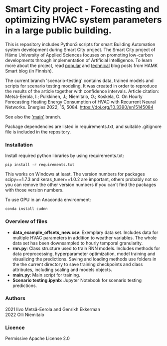 # Smart City project - Forecasting and optimizing HVAC system parameters in a large public building.

This is repository includes Python3 scripts for smart Building Automation system development during Smart City project. The Smart City project of Häme University of Applied Sciences focuses on promoting low-carbon developments through implementation of Artificial Intelligence. To learn more about the project, read [popular](https://blog.hamk.fi/hamk-smart/koneoppiminen-alykkaissa-rakennuksissa/) and [technical](https://blog.hamk.fi/hamk-smart/alykaupunki-hanke-edistaa-tekoalyn-tuotteistamista-rakennuksissa/) blog posts from HAMK Smart blog (in Finnish).

The current branch 'scenario-testing' contains data, trained models and scripts for scenario testing modeling. It was created in order to reproduce the results of the article together with confidence intervals. Article citation: Metsä-Eerola, I.; Pulkkinen, J.; Niemitalo, O.; Koskela, O. On Hourly Forecasting Heating Energy Consumption of HVAC with Recurrent Neural Networks. Energies 2022, 15, 5084. https://doi.org/10.3390/en15145084

See also the ['main'](https://github.com/hamk-uas/HAMK_Smart_City/tree/main) branch.

Package dependencies are listed in requirements.txt, and suitable .gitignore file is included in the repository.

### Installation
Install required python libraries by using requirements.txt:
```
pip install -r requirements.txt
```

This works on Windows at least. The version numbers for packages scipy==1.7.3 and keras_tuner==1.0.2 are important, others probably not so you can remove the other version numbers if you can't find the packages with those version numbers.

To use GPU in an Anaconda environment:

```
conda install cudnn
```

### Overview of files
* __data_example_offsets_new.csv__: Exemplary data set. Includes data for multiple HVAC parameters in addition to weather variables. The whole data set has been downsampled to hourly temporal granularity.
* __rnn.py__: Class structure used to train RNN models. Includes methods for data preprocessing, hyperparameter optimization, model training and visualizing the predictions. Saving and loading methods use folders in the the current directory to save training checkpoints and class attributes, including scaling and models objects. 
* __main.py__: Main script for training.
* __Scenario testing.ipynb__: Jupyter Notebook for scenario testing predictions.

### Authors
2021 Iivo Metsä-Eerola and Genrikh Ekkerman<br>
2022 Olli Niemitalo

### Licence
Permissive Apache License 2.0
